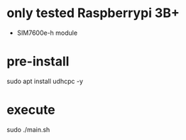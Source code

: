 # only tested Raspberrypi 3B+
 - SIM7600e-h module
 
# pre-install
 sudo apt install udhcpc -y

# execute
 sudo ./main.sh
